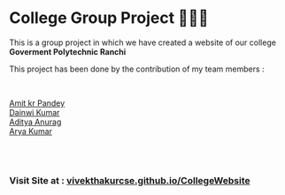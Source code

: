<h1> College Group Project 👨‍🎓🔭 </h1>
<p>This is a group project in which we have created a website of our college <b>Goverment Polytechnic Ranchi </b></p>

<p>This project has been done by the contribution of my team members :</p>

</br>
<p>
<a href="https://github.com/Amit-Kumar-Pandey-05"> Amit kr Pandey </a>
<br/><a href="https://github.com/Dainwi"> Dainwi Kumar </a>
<br/><a href=""> Aditya Anurag </a>
<br/><a href="https://github.com/itsaryasharma"> Arya Kumar </a>
</p>

<br></br>
<h3> Visit Site at : <a href="https://vivekthakurcse.github.io/CollegeWebsite/">vivekthakurcse.github.io/CollegeWebsite</a>
